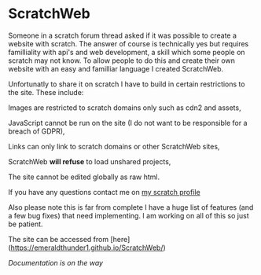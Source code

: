 # ScratchWeb

Someone in a scratch forum thread asked if it was possible to create a website with scratch. The answer of course is technically yes but requires familliality with api's  and web development, a skill which some people on scratch may not know. To allow people to do this and create their own website with an easy and familliar language I created ScratchWeb.

Unfortunatly to share it on scratch I have to build in certain restrictions to the site. These include:

Images are restricted to scratch domains only such as cdn2 and assets,

JavaScript cannot be run on the site (I do not want to be responsible for a breach of GDPR),

Links can only link to scratch domains or other ScratchWeb sites,

ScratchWeb **will refuse** to load unshared projects,

The site cannot be edited globally as raw html.

If you have any questions contact me on [my scratch profile](https://scratch.mit.edu/users/-EmeraldThunder-)

Also please note this is far from complete I have a huge list of features (and a few bug fixes) that need implementing. I am working on all of this so just be patient.

The site can be accessed from [here] (https://emeraldthunder1.github.io/ScratchWeb/)

*Documentation is on the way*
